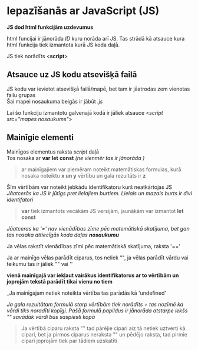 # Iepazīšanās ar JavaScript (JS)

**JS dod html funkcijām uzdevumus**

html funcijai ir jānorāda _ID_ kuru norāda arī JS. Tas strādā kā atsauce kura html funkcija tiek izmantota kurā JS koda daļā.  

JS tiek norādīts <**script**>  

## Atsauce uz JS kodu atsevišķā failā  

JS kodu var ievietot atsevišķā failā/mapē, bet tam ir jāatrodas zem vienotas failu grupas  
Šai mapei nosaukuma beigās ir jābūt _.js_  

Lai šo funkciju izmantotu galvenajā kodā ir jāliek atsauce <*script src="mapes nosaukums"*>  


## Mainīgie elementi  

Mainīgos elementus raksta *script* daļā  
Tos nosaka ar **var** **let** **const** _(ne vienmēr tas ir jānorāda )_  

> ar mainīgajiem var piemēram noteikt matemātiskas formulas, kurā nosaka noteiktu **x un y** vērtību un gala rezultāts ir **z**  

Šīm vērtībām var noteikt jebkādu identifikatoru kurš neatkārtojas JS  
_Jāatcerās ka JS ir jūtīgs pret lielajiem burtiem. Lielais un mazais burts ir divi identifatori_

> **var** tiek izmantots vecākām JS versijām, jaunākām var izmantot **let** **const**

_Jāatceras ka '=' nav vienādības zīme pēc matemātiskā skatījuma, bet gan tas nosaka attiecīgās koda daļas **nosaukumu**_  

Ja vēlas rakstīt vienādības zīmi pēc matemātiskā skatījuma, raksta '=='  

Ja ar mainīgo vēlas parādīt ciparus, tos neliek "", ja vēlas parādīt vārdu vai teikumu tas ir jāliek "" vai ''

**vienā mainīgajā var iekļaut vairākus identifikatorus ar to vērtībām un joprojām tekstā parādīt tikai vienu no tiem**  

_Ja mainīgajam netiek noteikta vērtība tas parādās kā 'undefined'  

_Ja gala rezultātam formulā starp vērtībām tiek norādīts + tas nozīmē ka vārdi tiks noradīti kopīgi. Pašā formulā papildus ir jānorāda atstarpe iekšs "" savādāk vārdi būs saspiesti kopā_

> Ja vērtībā ciparu raksta "" tad pārējie cipari aiz tā netiek uztverti kā cipari, bet ja pirmos ciparus neraksta "" un pēdējo raksta, tad pirmie cipari joprojām tiek par tādiem uzskatīti  


